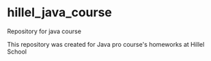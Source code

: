 # hillel_java_course
Repository for java course

This repository was created for Java pro course's homeworks at Hillel School

